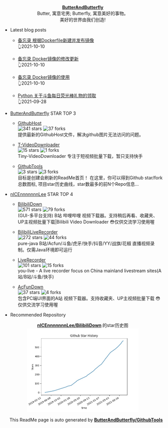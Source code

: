 <p align="center">
      <strong>
        <a href="https://github.com/ButterAndButterfly" target="_blank">ButterAndButterfly</a><br>
      </strong>  
        Butter, 寓意宅男; Butterfly, 寓意美好的事物。 
        <br/> 美好的世界由我们创造!  
</p>

+ Latest blog posts  

    + [备忘录 根据Dockerfile新建并发布镜像](https://nicelee.top/blog/2021/10/10/docker-notes-3/)   
    :point_up_2:2021-10-10

    + [备忘录 Docker镜像的修改更新](https://nicelee.top/blog/2021/10/10/docker-notes-2/)   
    :point_up_2:2021-10-10

    + [备忘录 Docker镜像的使用](https://nicelee.top/blog/2021/10/10/docker-notes/)   
    :point_up_2:2021-10-10

    + [Python 关于斗鱼每日荧光棒礼物的领取](https://nicelee.top/blog/2021/09/28/python-douyu-danmu/)   
    :point_up_2:2021-09-28



+ [ButterAndButterfly](https://github.com/ButterAndButterfly) STAR TOP 3
    
    + [GithubHost](https://github.com/ButterAndButterfly/GithubHost)   
    ![341 stars](https://img.shields.io/badge/Stars-341-green)
    ![37 forks](https://img.shields.io/badge/Forks-37-green)  
    提供最新的GithubHost文件，解决github图片无法访问的问题。
    
    + [T-VideoDownloader](https://github.com/ButterAndButterfly/T-VideoDownloader)   
    ![15 stars](https://img.shields.io/badge/Stars-15-green)
    ![1 forks](https://img.shields.io/badge/Forks-1-green)  
    Tiny-VideoDownloader 专注于短视频批量下载，暂只支持快手
    
    + [GithubTools](https://github.com/ButterAndButterfly/GithubTools)   
    ![3 stars](https://img.shields.io/badge/Stars-3-green)
    ![3 forks](https://img.shields.io/badge/Forks-3-green)  
    目标是创建会刷新的ReadMe首页！    在这里，你可以得到Github star/fork总数图标, 项目star历史曲线，star数最多的前N个Repo信息...
    

+ [nICEnnnnnnnLee](https://github.com/nICEnnnnnnnLee) STAR TOP 4
    
    + [BilibiliDown](https://github.com/nICEnnnnnnnLee/BilibiliDown)   
    ![571 stars](https://img.shields.io/badge/Stars-571-green)
    ![79 forks](https://img.shields.io/badge/Forks-79-green)  
    (GUI-多平台支持) B站 哔哩哔哩 视频下载器。支持稍后再看、收藏夹、UP主视频批量下载|Bilibili Video Downloader 😳仅供交流学习使用喔
    
    + [BilibiliLiveRecorder](https://github.com/nICEnnnnnnnLee/BilibiliLiveRecorder)   
    ![272 stars](https://img.shields.io/badge/Stars-272-green)
    ![44 forks](https://img.shields.io/badge/Forks-44-green)  
    pure-java B站/Acfun/斗鱼/虎牙/快手/抖音/YY/战旗/花椒 直播视频录制。仅需Java环境即可运行
    
    + [LiveRecorder](https://github.com/nICEnnnnnnnLee/LiveRecorder)   
    ![101 stars](https://img.shields.io/badge/Stars-101-green)
    ![15 forks](https://img.shields.io/badge/Forks-15-green)  
    you-live - A live recorder focus on China mainland livestream sites(A站/B站/斗鱼/快手)
    
    + [AcFunDown](https://github.com/nICEnnnnnnnLee/AcFunDown)   
    ![37 stars](https://img.shields.io/badge/Stars-37-green)
    ![4 forks](https://img.shields.io/badge/Forks-4-green)  
    包含PC端UI界面的A站 视频下载器。支持收藏夹、UP主视频批量下载 😳仅供交流学习使用喔
    


+ Recommended Repository  
<p align="center">
      <strong>
        <a href="https://github.com/nICEnnnnnnnLee/BilibiliDown" target="_blank">nICEnnnnnnnLee/BilibiliDown</a>
      </strong>  的star历史图
  <br>
  <img src="https://raw.githubusercontent.com/nICEnnnnnnnLee/nICEnnnnnnnLee/master/data/stars_history.jpg" width="350px"></img>    
</p>

<p align="right">
      This ReadMe page is auto generated by 
      <strong>
        <a href="https://github.com/ButterAndButterfly/GithubTools" target="_blank">ButterAndButterfly/GithubTools</a><br>
      </strong>   
</p>